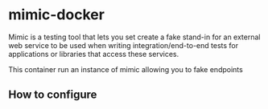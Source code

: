 # mimic-docker
Mimic is a testing tool that lets you set create a fake stand-in for an external web service to be used when writing integration/end-to-end tests for applications or libraries that access these services.

This container run an instance of mimic allowing you to fake endpoints

## How to configure
